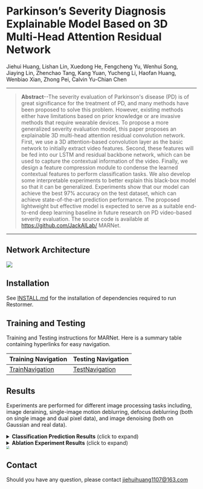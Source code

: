 # Parkinson’s Severity Diagnosis Explainable Model Based on 3D Multi-Head Attention Residual Network

Jiehui Huang, Lishan Lin, Xuedong He, Fengcheng Yu, Wenhui Song, Jiaying Lin, Zhenchao Tang, Kang Yuan, Yucheng Li, Haofan Huang, Wenbiao Xian, Zhong Pei, Calvin Yu-Chian Chen

<hr />

> **Abstract**--The severity evaluation of Parkinson's disease (PD) is of great significance for the treatment of PD, and many methods have been proposed to solve this problem. However, existing methods either have limitations based on prior knowledge or are invasive methods that require wearable devices. To propose a more generalized severity evaluation model, this paper proposes an explainable 3D multi-head attention residual convolution network. First, we use a 3D attention-based convolution layer as the basic network to initially extract video features. Second, these features will be fed into our LSTM and residual backbone network, which can be used to capture the contextual information of the video. Finally, we design a feature compression module to condense the learned contextual features to perform classification tasks. We also develop some interpretable experiments to better explain this black-box model so that it can be generalized. Experiments show that our model can achieve the best 97% accuracy on the test dataset, which can achieve state-of-the-art prediction performance. The proposed lightweight but effective model is expected to serve as a suitable end-to-end deep learning baseline in future research on PD video-based severity evaluation. The source code is available at https://github.com/JackAILab/ MARNet.

***

## Network Architecture

![](/Users/demac/Desktop/PDVedio论文最终润色/4.13最终润色/figures/fig2.png) 

## Installation

See [INSTALL.md](INSTALL.md) for the installation of dependencies required to run Restormer.

## Training and Testing

Training and Testing instructions for MARNet. Here is a summary table containing hyperlinks for easy navigation.

| Training Navigation                   | Testing Navigation                  |
| ------------------------------------- | ----------------------------------- |
| [TrainNavigation](TrainNavigation.md) | [TestNavigation](TestNavigation.md) |


## Results

Experiments are performed for different image processing tasks including, image deraining, single-image motion deblurring, defocus deblurring (both on single image and dual pixel data), and image denoising (both on Gaussian and real data). 

<details>
<summary><strong>Classification Prediction Results</strong> (click to expand) </summary>


 <center><img src="/Users/demac/Desktop/PDVedio论文最终润色/GitHub/MARNet/img1.png" style="zoom: 33%;" />
</details>


<details>
<summary><strong>Ablation Experiment Results</strong> (click to expand) </summary></details>


<img src="/Users/demac/Desktop/PDVedio论文最终润色/GitHub/MARNet/img2.png" style="zoom: 50%;" />


## Contact

Should you have any question, please contact jiehuihuang1107@163.com
